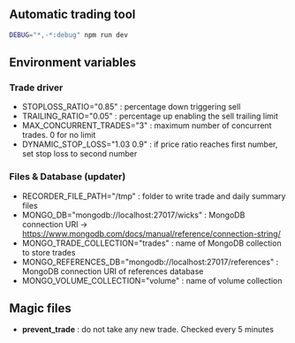 ## Automatic trading tool

```bash
DEBUG="*,-*:debug" npm run dev
```

## Environment variables

### Trade driver

- STOPLOSS_RATIO="0.85" : percentage down triggering sell
- TRAILING_RATIO="0.05" : percentage up enabling the sell trailing limit
- MAX_CONCURRENT_TRADES="3" : maximum number of concurrent trades. 0 for no limit
- DYNAMIC_STOP_LOSS="1.03 0.9" : if price ratio reaches first number, set stop loss to second number

### Files & Database (updater)

- RECORDER_FILE_PATH="/tmp" : folder to write trade and daily summary files
- MONGO_DB="mongodb://localhost:27017/wicks" : MongoDB connection URI -> https://www.mongodb.com/docs/manual/reference/connection-string/
- MONGO_TRADE_COLLECTION="trades" : name of MongoDB collection to store trades
- MONGO_REFERENCES_DB="mongodb://localhost:27017/references" : MongoDB connection URI of references database
- MONGO_VOLUME_COLLECTION="volume" : name of volume collection

## Magic files

- **prevent_trade** : do not take any new trade. Checked every 5 minutes
